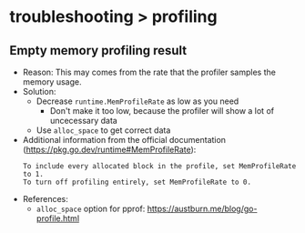 # troubleshooting > profiling

## Empty memory profiling result
- Reason: This may comes from the rate that the profiler samples the memory usage.
- Solution: 
    - Decrease `runtime.MemProfileRate` as low as you need
        - Don't make it too low, because the profiler will show a lot of uncecessary data
    - Use `alloc_space` to get correct data
- Additional information from the official documentation (https://pkg.go.dev/runtime#MemProfileRate): 
    ```
    To include every allocated block in the profile, set MemProfileRate to 1.
    To turn off profiling entirely, set MemProfileRate to 0.
    ```
- References: 
    - `alloc_space` option for pprof: https://austburn.me/blog/go-profile.html